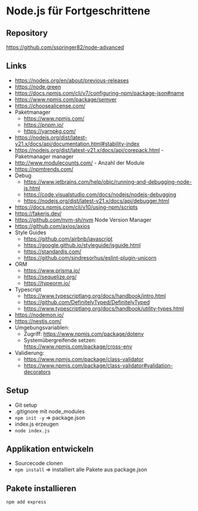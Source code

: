 # Node.js für Fortgeschrittene

## Repository

https://github.com/sspringer82/node-advanced

## Links
- https://nodejs.org/en/about/previous-releases
- https://node.green
- https://docs.npmjs.com/cli/v7/configuring-npm/package-json#name
- https://www.npmjs.com/package/semver
- https://choosealicense.com/
- Paketmanager
  - https://www.npmjs.com/
  - https://pnpm.io/
  - https://yarnpkg.com/
- https://nodejs.org/dist/latest-v21.x/docs/api/documentation.html#stability-index
- https://nodejs.org/dist/latest-v21.x/docs/api/corepack.html - Paketmanager manager
- http://www.modulecounts.com/ - Anzahl der Module
- https://npmtrends.com/
- Debug
  - https://www.jetbrains.com/help/objc/running-and-debugging-node-js.html
  - https://code.visualstudio.com/docs/nodejs/nodejs-debugging
  - https://nodejs.org/dist/latest-v21.x/docs/api/debugger.html
- https://docs.npmjs.com/cli/v10/using-npm/scripts
- https://fakerjs.dev/
- https://github.com/nvm-sh/nvm Node Version Manager
- https://github.com/axios/axios
- Style Guides
  - https://github.com/airbnb/javascript
  - https://google.github.io/styleguide/jsguide.html
  - https://standardjs.com/
  - https://github.com/sindresorhus/eslint-plugin-unicorn
- ORM
  - https://www.prisma.io/
  - https://sequelize.org/
  - https://typeorm.io/
- Typescript
  - https://www.typescriptlang.org/docs/handbook/intro.html
  - https://github.com/DefinitelyTyped/DefinitelyTyped
  - https://www.typescriptlang.org/docs/handbook/utility-types.html
- https://nodemon.io/
- https://nestjs.com/
- Umgebungsvariablen:
  - Zugriff: https://www.npmjs.com/package/dotenv
  - Systemübergreifende setzen: https://www.npmjs.com/package/cross-env
- Validierung: 
  - https://www.npmjs.com/package/class-validator
  - https://www.npmjs.com/package/class-validator#validation-decorators

## Setup
- Git setup
- .gitignore mit node_modules
- `npm init -y` => package.json
- index.js erzeugen
- `node index.js`

## Applikation entwickeln
- Sourcecode clonen
- `npm install` => installiert alle Pakete aus package.json

## Pakete installieren
`npm add express`